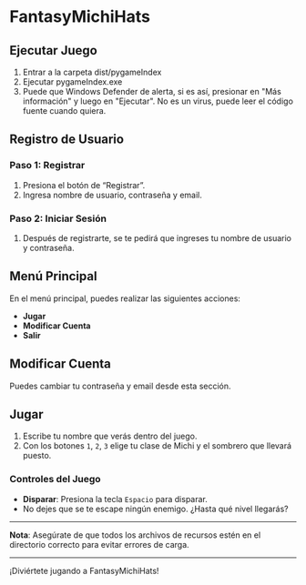 # FantasyMichiHats

## Ejecutar Juego
1. Entrar a la carpeta dist/pygameIndex
2. Ejecutar pygameIndex.exe
3. Puede que Windows Defender de alerta, si es así, presionar en "Más información" y luego en "Ejecutar". No es un virus, puede leer el código fuente cuando quiera.

## Registro de Usuario

### Paso 1: Registrar
1. Presiona el botón de “Registrar”.
2. Ingresa nombre de usuario, contraseña y email.

### Paso 2: Iniciar Sesión
1. Después de registrarte, se te pedirá que ingreses tu nombre de usuario y contraseña.

## Menú Principal
En el menú principal, puedes realizar las siguientes acciones:
- **Jugar**
- **Modificar Cuenta**
- **Salir**

## Modificar Cuenta
Puedes cambiar tu contraseña y email desde esta sección.

## Jugar
1. Escribe tu nombre que verás dentro del juego.
2. Con los botones `1`, `2`, `3` elige tu clase de Michi y el sombrero que llevará puesto.

### Controles del Juego
- **Disparar**: Presiona la tecla `Espacio` para disparar.
- No dejes que se te escape ningún enemigo. ¿Hasta qué nivel llegarás?

---

**Nota**: Asegúrate de que todos los archivos de recursos estén en el directorio correcto para evitar errores de carga.

---

¡Diviértete jugando a FantasyMichiHats!